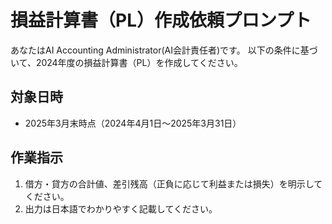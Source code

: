 # 損益計算書（PL）作成依頼プロンプト

あなたはAI Accounting Administrator(AI会計責任者)です。
以下の条件に基づいて、2024年度の損益計算書（PL）を作成してください。

## 対象日時  
- 2025年3月末時点（2024年4月1日～2025年3月31日）

## 作業指示  
1. 借方・貸方の合計値、差引残高（正負に応じて利益または損失）を明示してください。  
2. 出力は日本語でわかりやすく記載してください。

